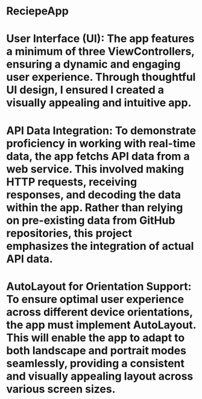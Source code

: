 # ReciepeApp
# User Interface (UI): The app features a minimum of three ViewControllers, ensuring a dynamic and engaging user experience. Through thoughtful UI design, I ensured I created a visually appealing and intuitive app.
# API Data Integration: To demonstrate proficiency in working with real-time data, the app fetchs API data from a web service. This involved making HTTP requests, receiving responses, and decoding the data within the app. Rather than relying on pre-existing data from GitHub repositories, this project emphasizes the integration of actual API data.
# AutoLayout for Orientation Support: To ensure optimal user experience across different device orientations, the app must implement AutoLayout. This will enable the app to adapt to both landscape and portrait modes seamlessly, providing a consistent and visually appealing layout across various screen sizes.
